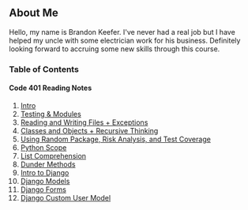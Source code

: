 ## About Me

Hello, my name is Brandon Keefer. I've never had a real job but I have helped 
my uncle with some electrician work for his business. Definitely looking 
forward to accruing some new skills through this course.

### Table of Contents

#### Code 401 Reading Notes

1. [Intro](./notes/intro.md)
2. [Testing & Modules](./notes/testing.md)
3. [Reading and Writing Files + Exceptions](./notes/readwrite.md)
4. [Classes and Objects + Recursive Thinking](./notes/class.md)
5. [Using Random Package, Risk Analysis, and Test Coverage](./notes/rand.md)
6. [Python Scope](./notes/scope.md)
7. [List Comprehension](./notes/comp.md)
8. [Dunder Methods](./notes/dunder.md)
9. [Intro to Django](./notes/django_intro.md)
10. [Django Models](./notes/django_models.md)
11. [Django Forms](./notes/django_forms.md)
12. [Django Custom User Model](./notes/user_models.md)
